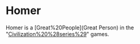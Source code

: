 # Homer

Homer is a [Great%20People](Great Person) in the "[Civilization%20%28series%29](Civilization)" games.